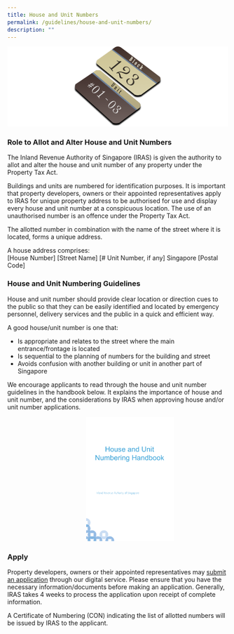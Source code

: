 ```yaml
---
title: House and Unit Numbers
permalink: /guidelines/house-and-unit-numbers/
description: ""
---
```

![Houaw &amp; Unit Number Pic](/images/House%20&amp;%20Unit%20Pic%204k.png)

<h3>Role to Allot and Alter House and Unit Numbers </h3>

The Inland Revenue Authority of Singapore (IRAS) is given the authority to allot and alter the house and unit number of any property under the Property Tax Act. 

Buildings and units are numbered for identification purposes. It is important that property developers, owners or their appointed representatives apply to IRAS for unique property address to be authorised for use and display every house and unit number at a conspicuous location. The use of an unauthorised number is an offence under the Property Tax Act.

The allotted number in combination with the name of the street where it is located, forms a unique address.

A house address comprises:<br>[House Number] [Street Name] [# Unit Number, if any] Singapore [Postal Code]


<h3>House and Unit Numbering Guidelines</h3>

House and unit number should provide clear location or direction cues to the public so that they can be easily identified and located by emergency personnel, delivery services and the public in a quick and efficient way. 

A good house/unit number is one that:
* Is appropriate and relates to the street where the main entrance/frontage is located 
* Is sequential to the planning of numbers for the building and street
* Avoids confusion with another building or unit in another part of Singapore

We encourage applicants to read through the house and unit number guidelines in the handbook below. It explains the importance of house and unit number, and the considerations by IRAS when approving house and/or unit number applications.

<a href="https://www.ura.gov.sg/Corporate/Guidelines/-/media/932EC294D97B4918BBB4F83307A90BB6.ashx"><img src="/images/iras%20handbook.png" style="margin-left:180px;margin-right:0px;width:200px"></a>


<h3>Apply</h3>

Property developers, owners or their appointed representatives may <a href="https://digitalservice.propertynaa.gov.sg">submit an application</a> through our digital service. Please ensure that you have the necessary information/documents before making an application. Generally, IRAS takes 4 weeks to process the application upon receipt of complete information.

A Certificate of Numbering (CON) indicating the list of allotted numbers will be issued by IRAS to the applicant.
